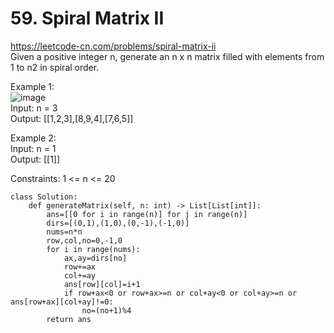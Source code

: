 # 59. Spiral Matrix II
https://leetcode-cn.com/problems/spiral-matrix-ii  
Given a positive integer n, generate an n x n matrix filled with elements from 1 to n2 in spiral order.  

Example 1:  
![image](https://user-images.githubusercontent.com/60777462/153979100-b2e49fd0-230c-4a68-95cb-833af64cf3e3.png)  
Input: n = 3  
Output: [[1,2,3],[8,9,4],[7,6,5]]  

Example 2:  
Input: n = 1  
Output: [[1]]  

Constraints: 
1 <= n <= 20

``` python3
class Solution:
    def generateMatrix(self, n: int) -> List[List[int]]:
        ans=[[0 for i in range(n)] for j in range(n)]
        dirs=[(0,1),(1,0),(0,-1),(-1,0)]
        nums=n*n
        row,col,no=0,-1,0
        for i in range(nums):
            ax,ay=dirs[no]
            row+=ax
            col+=ay
            ans[row][col]=i+1
            if row+ax<0 or row+ax>=n or col+ay<0 or col+ay>=n or ans[row+ax][col+ay]!=0:
                no=(no+1)%4
        return ans 
```
